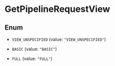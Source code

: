 

# GetPipelineRequestView

## Enum


* `VIEW_UNSPECIFIED` (value: `"VIEW_UNSPECIFIED"`)

* `BASIC` (value: `"BASIC"`)

* `FULL` (value: `"FULL"`)



